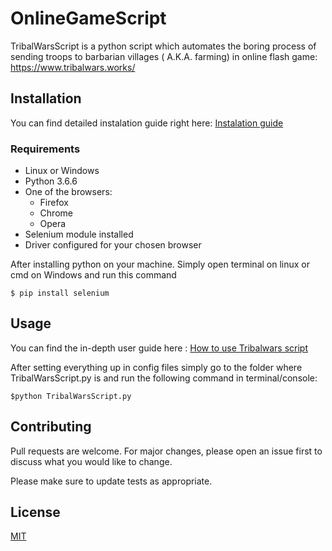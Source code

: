 # OnlineGameScript

TribalWarsScript is a python script which automates the boring process of sending troops to barbarian villages ( A.K.A. farming) in online flash game:
https://www.tribalwars.works/

## Installation

You can find detailed instalation guide right here: [Instalation guide](https://github.com/LeszekBlazewski/OnlineGameScript/blob/master/OnlineGameScript/installationGuides/README1_INSTALATION_GUIDE.txt)

### Requirements
* Linux or Windows
* Python 3.6.6
* One of the browsers:
	* Firefox
	* Chrome
	* Opera
* Selenium module installed
* Driver configured for your chosen browser

After installing python on your machine.  Simply open terminal on linux or cmd on Windows and run this command

`$ pip install selenium`

## Usage

You can find the in-depth user guide here : [How to use Tribalwars script](https://github.com/LeszekBlazewski/OnlineGameScript/blob/master/OnlineGameScript/installationGuides/README2_HOW_2_USE_THE_SCRIPT_GUIDE.txt)

After setting everything up in config files simply go to the folder where TribalWarsScript.py is and run the following command in terminal/console:

`$python TribalWarsScript.py`

## Contributing
Pull requests are welcome. For major changes, please open an issue first to discuss what you would like to change.

Please make sure to update tests as appropriate.

## License
[MIT](https://choosealicense.com/licenses/mit/)


